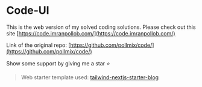 # Code-UI

This is the web version of my solved coding solutions. Please check out this site [https://code.imranpollob.com/](https://code.imranpollob.com/)

Link of the original repo: [https://github.com/pollmix/code/](https://github.com/pollmix/code/)

Show some support by giving me a star ⭐️

> Web starter template used: [tailwind-nextjs-starter-blog](https://github.com/timlrx/tailwind-nextjs-starter-blog)
